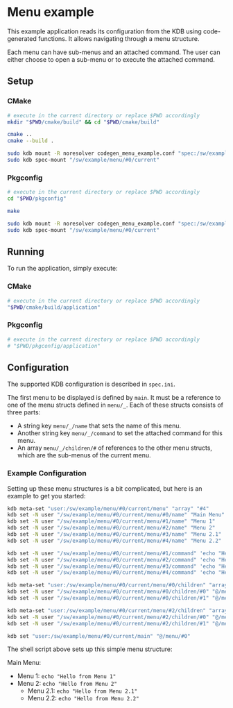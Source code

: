 # Menu example

This example application reads its configuration from the KDB using code-generated functions.
It allows navigating through a menu structure.

Each menu can have sub-menus and an attached command. The user can either choose to open a sub-menu or to execute the
attached command.

## Setup

### CMake

```sh
# execute in the current directory or replace $PWD accordingly
mkdir "$PWD/cmake/build" && cd "$PWD/cmake/build"

cmake ..
cmake --build .

sudo kdb mount -R noresolver codegen_menu_example.conf "spec:/sw/example/menu/#0/current" specload "app=$PWD/application"
sudo kdb spec-mount "/sw/example/menu/#0/current"
```

### Pkgconfig

```sh
# execute in the current directory or replace $PWD accordingly
cd "$PWD/pkgconfig"

make

sudo kdb mount -R noresolver codegen_menu_example.conf "spec:/sw/example/menu/#0/current" specload "app=$PWD/application"
sudo kdb spec-mount "/sw/example/menu/#0/current"
```

## Running

To run the application, simply execute:

### CMake

```sh
# execute in the current directory or replace $PWD accordingly
"$PWD/cmake/build/application"
```

### Pkgconfig

```sh
# execute in the current directory or replace $PWD accordingly
# "$PWD/pkgconfig/application"
```

## Configuration

The supported KDB configuration is described in `spec.ini`.

The first menu to be displayed is defined by `main`. It must be a reference to one of the menu structs defined in
`menu/_`. Each of these structs consists of three parts:

- A string key `menu/_/name` that sets the name of this menu.
- Another string key `menu/_/command` to set the attached command for this menu.
- An array `menu/_/children/#` of references to the other menu structs, which are the sub-menus of the current menu.

### Example Configuration

Setting up these menu structures is a bit complicated, but here is an example to get you started:

```sh
kdb meta-set "user:/sw/example/menu/#0/current/menu" "array" "#4"
kdb set -N user "/sw/example/menu/#0/current/menu/#0/name" "Main Menu"
kdb set -N user "/sw/example/menu/#0/current/menu/#1/name" "Menu 1"
kdb set -N user "/sw/example/menu/#0/current/menu/#2/name" "Menu 2"
kdb set -N user "/sw/example/menu/#0/current/menu/#3/name" "Menu 2.1"
kdb set -N user "/sw/example/menu/#0/current/menu/#4/name" "Menu 2.2"

kdb set -N user "/sw/example/menu/#0/current/menu/#1/command" 'echo "Hello from Menu 1"'
kdb set -N user "/sw/example/menu/#0/current/menu/#2/command" 'echo "Hello from Menu 2"'
kdb set -N user "/sw/example/menu/#0/current/menu/#3/command" 'echo "Hello from Menu 2.1"'
kdb set -N user "/sw/example/menu/#0/current/menu/#4/command" 'echo "Hello from Menu 2.2"'

kdb meta-set "user:/sw/example/menu/#0/current/menu/#0/children" "array" "#1"
kdb set -N user "/sw/example/menu/#0/current/menu/#0/children/#0" "@/menu/#1"
kdb set -N user "/sw/example/menu/#0/current/menu/#0/children/#1" "@/menu/#2"

kdb meta-set "user:/sw/example/menu/#0/current/menu/#2/children" "array" "#1"
kdb set -N user "/sw/example/menu/#0/current/menu/#2/children/#0" "@/menu/#3"
kdb set -N user "/sw/example/menu/#0/current/menu/#2/children/#1" "@/menu/#4"

kdb set "user:/sw/example/menu/#0/current/main" "@/menu/#0"
```

The shell script above sets up this simple menu structure:

Main Menu:

- Menu 1: `echo "Hello from Menu 1"`
- Menu 2: `echo "Hello from Menu 2"`
  - Menu 2.1: `echo "Hello from Menu 2.1"`
  - Menu 2.2: `echo "Hello from Menu 2.2"`
